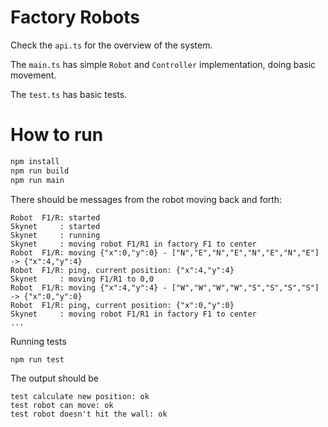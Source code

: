 # Factory Robots

Check the `api.ts` for the overview of the system.

The `main.ts` has simple `Robot` and `Controller` implementation, doing basic movement.

The `test.ts` has basic tests.

# How to run

```bash
npm install
npm run build
npm run main
```

There should be messages from the robot moving back and forth:

```
Robot  F1/R: started
Skynet     : started
Skynet     : running
Skynet     : moving robot F1/R1 in factory F1 to center
Robot  F1/R: moving {"x":0,"y":0} - ["N","E","N","E","N","E","N","E"] -> {"x":4,"y":4}
Robot  F1/R: ping, current position: {"x":4,"y":4}
Skynet     : moving F1/R1 to 0,0
Robot  F1/R: moving {"x":4,"y":4} - ["W","W","W","W","S","S","S","S"] -> {"x":0,"y":0}
Robot  F1/R: ping, current position: {"x":0,"y":0}
Skynet     : moving robot F1/R1 in factory F1 to center
...
```

Running tests

```
npm run test
```

The output should be

```
test calculate new position: ok
test robot can move: ok
test robot doesn't hit the wall: ok
```